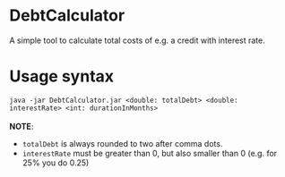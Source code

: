 # DebtCalculator

A simple tool to calculate total costs of e.g. a credit with interest rate.

# Usage syntax
`java -jar DebtCalculator.jar <double: totalDebt> <double: interestRate> <int: durationInMonths>`
<br><br>
**NOTE**:
* `totalDebt` is always rounded to two after comma dots.
* `interestRate` must be greater than 0, but also smaller than 0 (e.g. for 25% you do 0.25)